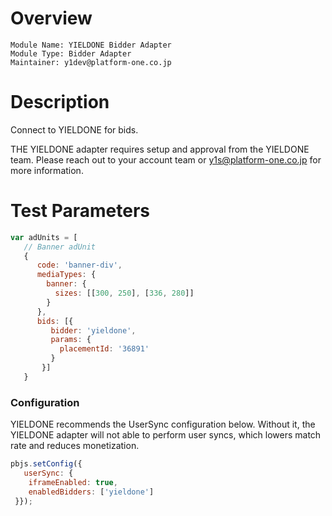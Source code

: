 # Overview

```
Module Name: YIELDONE Bidder Adapter
Module Type: Bidder Adapter
Maintainer: y1dev@platform-one.co.jp
```

# Description

Connect to YIELDONE for bids.

THE YIELDONE adapter requires setup and approval from the YIELDONE team. Please reach out to your account team or y1s@platform-one.co.jp for more information.

# Test Parameters
```javascript
var adUnits = [
   // Banner adUnit
   {
      code: 'banner-div',
      mediaTypes: {
        banner: {
          sizes: [[300, 250], [336, 280]]
        }
      },
      bids: [{
         bidder: 'yieldone',
         params: {
           placementId: '36891'
         }
       }]
   }
```

### Configuration

YIELDONE recommends the UserSync configuration below.  Without it, the YIELDONE adapter will not able to perform user syncs, which lowers match rate and reduces monetization.

```javascript
pbjs.setConfig({
   userSync: {
    iframeEnabled: true,
    enabledBidders: ['yieldone']
 }});
```
